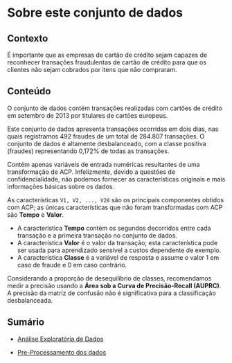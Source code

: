 # Sobre este conjunto de dados

## Contexto
É importante que as empresas de cartão de crédito sejam capazes de reconhecer transações fraudulentas de cartão de crédito para que os clientes não sejam cobrados por itens que não compraram.

## Conteúdo
O conjunto de dados contém transações realizadas com cartões de crédito em setembro de 2013 por titulares de cartões europeus.

Este conjunto de dados apresenta transações ocorridas em dois dias, nas quais registramos 492 fraudes de um total de 284.807 transações. O conjunto de dados é altamente desbalanceado, com a classe positiva (fraudes) representando 0,172% de todas as transações.

Contém apenas variáveis de entrada numéricas resultantes de uma transformação de ACP. Infelizmente, devido a questões de confidencialidade, não podemos fornecer as características originais e mais informações básicas sobre os dados.  

As características `V1, V2, ..., V28` são os principais componentes obtidos com ACP; as únicas características que não foram transformadas com ACP são **Tempo** e **Valor**.  

- A característica **Tempo** contém os segundos decorridos entre cada transação e a primeira transação no conjunto de dados.  
- A característica **Valor** é o valor da transação; esta característica pode ser usada para aprendizado sensível a custos dependente de exemplo.  
- A característica **Classe** é a variável de resposta e assume o valor 1 em caso de fraude e 0 em caso contrário.

Considerando a proporção de desequilíbrio de classes, recomendamos medir a precisão usando a **Área sob a Curva de Precisão-Recall (AUPRC)**. A precisão da matriz de confusão não é significativa para a classificação desbalanceada.

## Sumário

- [Análise Exploratória de Dados](#analise-eda)

- [Pre-Processamento dos dados](#pré-processamento)